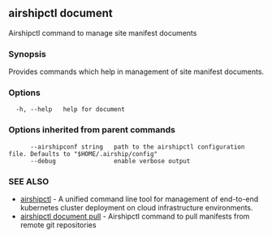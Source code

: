## airshipctl document

Airshipctl command to manage site manifest documents

### Synopsis


Provides commands which help in management of site manifest documents.


### Options

```
  -h, --help   help for document
```

### Options inherited from parent commands

```
      --airshipconf string   path to the airshipctl configuration file. Defaults to "$HOME/.airship/config"
      --debug                enable verbose output
```

### SEE ALSO

* [airshipctl](airshipctl.md)	 - A unified command line tool for management of end-to-end kubernetes cluster deployment on cloud infrastructure environments.
* [airshipctl document pull](airshipctl_document_pull.md)	 - Airshipctl command to pull manifests from remote git repositories

